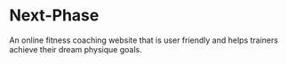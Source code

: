 # Next-Phase
An online fitness coaching website that is user friendly and helps trainers achieve their dream physique goals.
